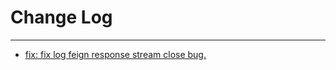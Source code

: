 # Change Log
---

- [fix: fix log feign response stream close bug.](https://github.com/Tencent/spring-cloud-tencent/pull/896)